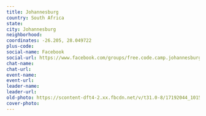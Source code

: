 ```yaml
---
title: Johannesburg
country: South Africa
state: 
city: Johannesburg
neighborhood: 
coordinates: -26.205, 28.049722
plus-code:
social-name: Facebook
social-url: https://www.facebook.com/groups/free.code.camp.johannesburg
chat-name:
chat-url:
event-name:
event-url:
leader-name:
leader-url:
old-photo: https://scontent-dft4-2.xx.fbcdn.net/v/t31.0-8/17192044_10154286752670785_1542908279625685518_o.jpg?oh=7baa813a64691e9d7c806c2c00354539&oe=5994B026
cover-photo:
---
```

